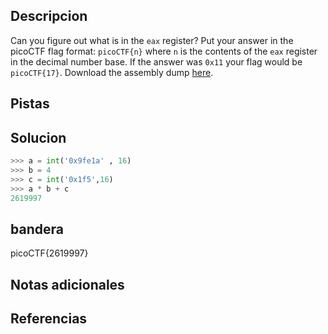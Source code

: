 ## Descripcion
Can you figure out what is in the `eax` register? Put your answer in the picoCTF flag format: `picoCTF{n}` where `n` is the contents of the `eax` register in the decimal number base. If the answer was `0x11` your flag would be `picoCTF{17}`. Download the assembly dump [here](https://artifacts.picoctf.net/c/530/disassembler-dump0_c.txt).

## Pistas

## Solucion
```python
>>> a = int('0x9fe1a' , 16)
>>> b = 4
>>> c = int('0x1f5',16)
>>> a * b + c
2619997

```
## bandera
picoCTF{2619997}

## Notas adicionales 

## Referencias